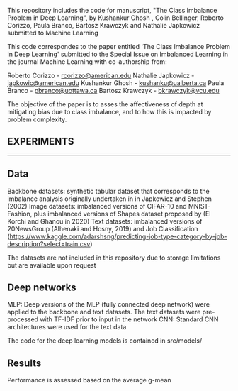 This repository includes the code for  manuscript, "The Class Imbalance Problem in Deep Learning", by Kushankur Ghosh ,  Colin Bellinger,  Roberto Corizzo,  Paula Branco,  Bartosz Krawczyk and Nathalie Japkowicz submitted to Machine Learning

This code correspondes to the paper entitled 'The Class Imbalance Problem in Deep Learning' submitted to the Special Issue on Imbalanced Learning in the journal Machine Learning with co-authorship from:

Roberto Corizzo - rcorizzo@american.edu Nathalie Japkowicz - japkowic@american.edu Kushankur Ghosh - kushanku@ualberta.ca Paula Branco - pbranco@uottawa.ca Bartosz Krawczyk - bkrawczyk@vcu.edu

The objective of the paper is to asses the affectiveness of depth at mitigating bias due to class imbalance, and to how this is impacted by problem complexity.

EXPERIMENTS
-------------------------------------------
-------------------------------------------
Data
-------------------------------------------

Backbone datasets: synthetic tabular dataset that corresponds to the imbalance analysis originally undertaken in  in Japkowicz
and Stephen (2002)
Image datasets: imbalanced versions of CIFAR-10 and MNIST-Fashion, plus imbalanced versions of Shapes dataset proposed by (El Korchi and Ghanou in 2020)
Text datasets: imbalanced versions of 20NewsGroup (Alhenaki and Hosny, 2019) and Job Classification (https://www.kaggle.com/adarshsng/predicting-job-type-category-by-job-description?select=train.csv)

The datasets are not included in this repository due to storage limitations but are available upon request

Deep networks
-------------------------------------------
MLP: Deep versions of the MLP (fully connected deep network) were applied to the backbone and text datasets. The text datasets were pre-processed with TF-IDF prior to input in the network 
CNN: Standard CNN architectures were used for the text data

The code for the deep learning models is contained in src/models/

Results
-------------------------------------------
Performance is assessed based on the average g-mean